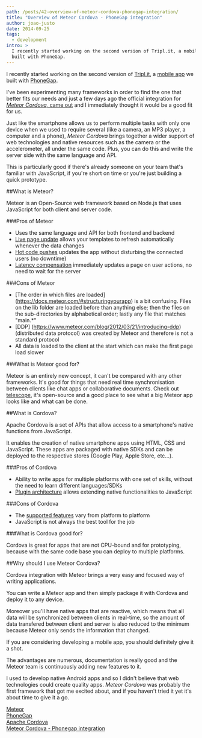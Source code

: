 ```yaml
---
path: /posts/42-overview-of-meteor-cordova-phonegap-integration/
title: "Overview of Meteor Cordova - PhoneGap integration"
author: joao-justo
date: 2014-09-25
tags:
  - development
intro: >
  I recently started working on the second version of Tripl.it, a mobile app we
  built with PhoneGap.
---
```


I recently started working on the second version of [Tripl.it](https://www.tripl.it/), a [mobile app](https://blog.groupbuddies.com/posts/35-dipping-the-toes-in-phonegap) we built with [PhoneGap](https://phonegap.com/). 

I've been experimenting many frameworks in order to find the one that better fits our needs and just a few days ago the official integration for [*Meteor Cordova*, came out](https://www.meteor.com/blog/2014/09/15/meteor-092-iOS-Android-mobile-apps-phonegap-cordova) and I immediately thought it would be a good fit for us.

Just like the smartphone allows us to perform multiple tasks with only one device when we used to require several (like a camera, an MP3 player, a computer and a phone), *Meteor Cordova* brings together a wider support of web technologies and native resources such as the camera or the accelerometer, all under the same code. Plus, you can do this and write the server side with the same language and API. 

This is particularly good if there's already someone on your team that's familiar with JavaScript, if you're short on time or you're just building a quick prototype.

##What is Meteor? 

Meteor is an Open-Source web framework based on Node.js that uses JavaScript for both client and server code.

###Pros of Meteor

- Uses the same language and API for both frontend and backend
- [Live page update](https://docs.meteor.com/#livehtmltemplates) allows your templates to refresh automatically whenever the data changes
- [Hot code pushes](https://www.meteor.com/blog/2012/02/09/hot-code-pushes) updates the app without disturbing the connected users (no downtime)
- [Latency compensation](https://docs.meteor.com/#sevenprinciples) immediately updates a page on user actions, no need to wait for the server

###Cons of Meteor

- [The order in which files are loaded] (https://docs.meteor.com/#structuringyourapp) is a bit confusing. Files on the lib folder are loaded before than anything else; then the files on the sub-directories by alphabetical order; lastly any file that matches "main.*"  
- [DDP] (https://www.meteor.com/blog/2012/03/21/introducing-ddp) (distributed data protocol) was created by Meteor and therefore is not a standard protocol
- All data is loaded to the client at the start which can make the first page load slower
  
###What is Meteor good for? 

Meteor is an entirely new concept, it can't be compared with any other frameworks. It's good for things that need real time synchronisation between clients like chat apps or collaborative documents.
Check out [telescope](https://github.com/TelescopeJS/Telescope), it's open-source and a good place to see what a big Meteor app looks like and what can be done.

##What is Cordova?

Apache Cordova is a set of APIs that allow access to a smartphone's native functions from JavaScript. 

It enables the creation of native smartphone apps using HTML, CSS and JavaScript. These apps are packaged with native SDKs and can be deployed to the respective stores (Google Play, Apple Store, etc...).

###Pros of Cordova

- Ability to write apps for multiple platforms with one set of skills, without the need to learn different languages/SDKs
- [Plugin architecture](https://cordova.apache.org/docs/en/3.5.0/guide_hybrid_plugins_index.md.html) allows extending native functionalities to JavaScript

###Cons of Cordova

- The [supported features](https://cordova.apache.org/docs/en/3.6.0/guide_support_index.md.html#Platform%20Support) vary from platform to platform
- JavaScript is not always the best tool for the job

###What is Cordova good for?

Cordova is great for apps that are not CPU-bound and for prototyping, because with the same code base you can deploy to multiple platforms.

##Why should I use Meteor Cordova?

Cordova integration with Meteor brings a very easy and focused way of writing applications.

You can write a Meteor app and then simply package it with Cordova and deploy it to any device. 

Moreover you'll have native apps that are reactive, which means that all data will be synchronized between clients in real-time, so the amount of data transfered between client and server is also reduced to the minimum because Meteor only sends the information that changed.

If you are considering developing a mobile app, you should definitely give it a shot. 

The advantages are numerous, documentation is really good and the Meteor team is continuously adding new features to it.

I used to develop native Android apps and so I didn't believe that web technologies could create quality apps. *Meteor Cordova* was probably the first framework that got me excited about, and if you haven't tried it yet it's about time to give it a go.

[Meteor](https://www.meteor.com/)  
[PhoneGap](https://phonegap.com/)  
[Apache Cordova](https://cordova.apache.org/)  
[Meteor Cordova - Phonegap integration](https://github.com/meteor/meteor/wiki/Meteor-Cordova-Phonegap-integration)

